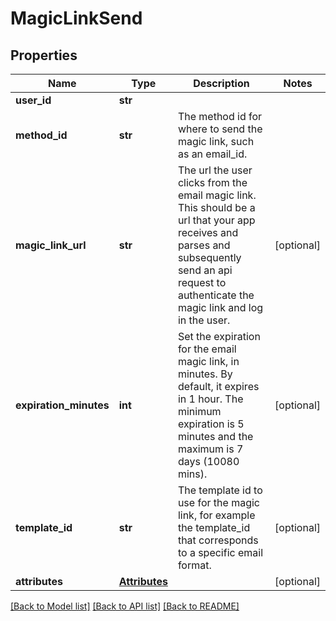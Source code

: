 # MagicLinkSend

## Properties
Name | Type | Description | Notes
------------ | ------------- | ------------- | -------------
**user_id** | **str** |  | 
**method_id** | **str** | The method id for where to send the magic link, such as an email_id. | 
**magic_link_url** | **str** | The url the user clicks from the email magic link. This should be a url that your app receives and parses and subsequently send an api request to authenticate the magic link and log in the user. | [optional] 
**expiration_minutes** | **int** | Set the expiration for the email magic link, in minutes. By default, it expires in 1 hour. The minimum expiration is 5 minutes and the maximum is 7 days (10080 mins). | [optional] 
**template_id** | **str** | The template id to use for the magic link, for example the template_id that corresponds to a specific email format. | [optional] 
**attributes** | [**Attributes**](Attributes.md) |  | [optional] 

[[Back to Model list]](../README.md#documentation-for-models) [[Back to API list]](../README.md#documentation-for-api-endpoints) [[Back to README]](../README.md)


